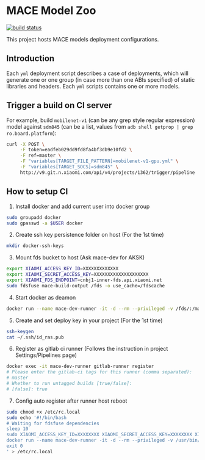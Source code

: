 MACE Model Zoo
=====
[![build status](http://v9.git.n.xiaomi.com/deep-computing/mace-models/badges/master/build.svg)](http://v9.git.n.xiaomi.com/deep-computing/mace-models/commits/master)

This project hosts MACE models deployment configurations.

Introduction
---
Each `yml` deployment script describes a case of deployments, which will 
generate one or one group (in case more than one ABIs specified) of static 
libraries and headers. Each `yml` scripts contains one or more models.

Trigger a build on CI server
---
For example, build `mobilenet-v1` (can be any grep style regular expression) model against `sdm845` (can be a list, values from `adb shell getprop | grep ro.board.platform`):
```sh
curl -X POST \
     -F token=eadfeb029dd9fd8fa4bf3db9e10fd2 \
     -F ref=master \
     -F "variables[TARGET_FILE_PATTERN]=mobilenet-v1-gpu.yml" \
     -F "variables[TARGET_SOCS]=sdm845" \
     http://v9.git.n.xiaomi.com/api/v4/projects/1362/trigger/pipeline
```


How to setup CI
---
1. Install docker and add current user into docker group
```sh
sudo groupadd docker
sudo gpasswd -a $USER docker
```

2. Create ssh key persistence folder on host (For the 1st time)
```sh
mkdir docker-ssh-keys
```

3. Mount fds bucket to host (Ask mace-dev for AKSK)
```sh
export XIAOMI_ACCESS_KEY_ID=XXXXXXXXXXXXX
export XIAOMI_SECRET_ACCESS_KEY=XXXXXXXXXXXXXXXXXXXX
export XIAOMI_FDS_ENDPOINT=cnbj1-inner-fds.api.xiaomi.net
sudo fdsfuse mace-build-output /fds -o use_cache=/fdscache
```

4. Start docker as deamon
```sh
docker run --name mace-dev-runner -it -d --rm --privileged -v /fds/:/mace-build-output -v /dev/bus/usb:/dev/bus/usb -v /home/mace/gitlab-runner/config.toml:/etc/gitlab-runner/config.toml --net=host -v /home/mace/docker-ssh-keys:/root/.ssh cr.d.xiaomi.net/mace/gitlab-runner
```

5. Create and set deploy key in your project (For the 1st time)
```sh
ssh-keygen
cat ~/.ssh/id_ras.pub
```

6. Register as gitlab ci runner (Follows the instruction in project Settings/Pipelines page)
```sh
docker exec -it mace-dev-runner gitlab-runner register
# Please enter the gitlab-ci tags for this runner (comma separated):
# master
# Whether to run untagged builds [true/false]:
# [false]: true
```

7. Config auto register after runner host reboot
```sh
sudo chmod +x /etc/rc.local
sudo echo '#!/bin/bash
# Waiting for fdsfuse dependencies
sleep 10
sudo XIAOMI_ACCESS_KEY_ID=XXXXXXXX XIAOMI_SECRET_ACCESS_KEY=XXXXXXXX XIAOMI_FDS_ENDPOINT=cnbj1-inner-fds.api.xiaomi.net fdsfuse mace-build-output /fds -o use_cache=/fdscache
docker run --name mace-dev-runner -it -d --rm --privileged -v /usr/bin/docker:/usr/bin/docker -v /var/run/docker.sock:/var/run/docker.sock -v /fds/:/mace-build-output -v /dev/bus/usb:/dev/bus/usb -v /home/mace/gitlab-runner/config.toml:/etc/gitlab-runner/config.toml --net=host -v /home/mace/docker-ssh-keys:/root/.ssh cr.d.xiaomi.net/mace/gitlab-runner
exit 0
' > /etc/rc.local
```
